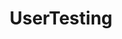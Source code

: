 ---
title: UserTesting
intro: Know how users interact with designs and fix UX issues before writing a single line of code.
linkurl: http://www.usertesting.com
category:
- User research
logo: "usertesting.svg"
---
